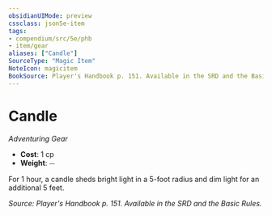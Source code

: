 ```yaml
---
obsidianUIMode: preview
cssclass: json5e-item
tags:
- compendium/src/5e/phb
- item/gear
aliases: ["Candle"]
SourceType: "Magic Item"
NoteIcon: magicitem
BookSource: Player's Handbook p. 151. Available in the SRD and the Basic Rules.
---
```

# Candle
*Adventuring Gear*  

- **Cost**: 1 cp
- **Weight**: ⏤

For 1 hour, a candle sheds bright light in a 5-foot radius and dim light for an additional 5 feet.

*Source: Player's Handbook p. 151. Available in the SRD and the Basic Rules.*